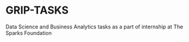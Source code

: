 # GRIP-TASKS
Data Science and Business Analytics tasks as a part of internship at The Sparks Foundation
